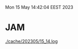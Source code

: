 Mon 15 May 14:42:04 EEST 2023
# JAM
<a href='./cache/202305/15_14.log'>./cache/202305/15_14.log</a>

